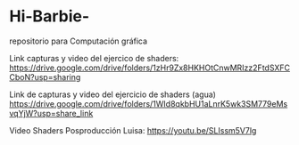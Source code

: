 # Hi-Barbie-
repositorio para Computación gráfica

Link capturas y video del ejercico de shaders: https://drive.google.com/drive/folders/1zHr9Zx8HKHOtCnwMRIzz2FtdSXFCCboN?usp=sharing

Link de capturas y video del ejercicio de shaders (agua) https://drive.google.com/drive/folders/1WId8qkbHU1aLnrK5wk3SM779eMsvqYjW?usp=share_link

Video Shaders Posproducción Luisa: https://youtu.be/SLIssm5V7lg
